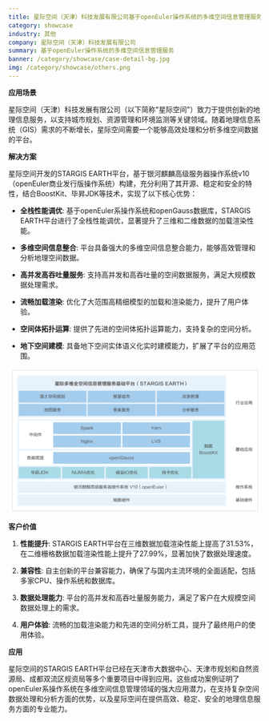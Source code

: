 ```yaml
---
title: 星际空间（天津）科技发展有限公司基于openEuler操作系统的多维空间信息管理服务
category: showcase
industry: 其他
company: 星际空间（天津）科技发展有限公司
summary: 基于openEuler操作系统的多维空间信息管理服务
banner: /category/showcase/case-detail-bg.jpg
img: /category/showcase/others.png
---
```




**应用场景**

星际空间（天津）科技发展有限公司（以下简称"星际空间"）致力于提供创新的地理信息服务，以支持城市规划、资源管理和环境监测等关键领域。随着地理信息系统（GIS）需求的不断增长，星际空间需要一个能够高效处理和分析多维空间数据的平台。

**解决方案**

星际空间开发的STARGIS
EARTH平台，基于银河麒麟高级服务器操作系统v10（openEuler商业发行版操作系统）构建，充分利用了其开源、稳定和安全的特性，结合BoostKit、毕昇JDK等技术，实现了以下核心优势：

-   **全栈性能调优**: 基于openEuler系操作系统和openGauss数据库，STARGIS
    EARTH平台进行了全栈性能调优，显著提升了三维和二维数据的加载渲染性能。

-   **多维空间信息整合**:
    平台具备强大的多维空间信息整合能力，能够高效管理和分析地理空间数据。

-   **高并发高吞吐量服务**:
    支持高并发和高吞吐量的空间数据服务，满足大规模数据处理需求。

-   **流畅加载渲染**:
    优化了大范围高精细模型的加载和渲染能力，提升了用户体验。

-   **空间体拓扑运算**:
    提供了先进的空间体拓扑运算能力，支持复杂的空间分析。

-   **地下空间建模**:
    具备地下空间实体语义化实时建模能力，扩展了平台的应用范围。

![](./media/image1.png)

**客户价值**

1.  **性能提升**: STARGIS
    EARTH平台在三维数据加载渲染性能上提高了31.53%，在二维栅格数据加载渲染性能上提升了27.99%，显著加快了数据处理速度。

2.  **兼容性**:
    自主创新的平台兼容能力，确保了与国内主流环境的全面适配，包括多家CPU、操作系统和数据库。

3.  **数据处理能力**:
    平台的高并发和高吞吐量服务能力，满足了客户在大规模空间数据处理上的需求。

4.  **用户体验**:
    流畅的加载渲染能力和先进的空间分析工具，提升了最终用户的使用体验。

**应用**

星际空间的STARGIS
EARTH平台已经在天津市大数据中心、天津市规划和自然资源局、成都双流区规资局等多个重要项目中得到应用。这些成功案例证明了openEuler系操作系统在多维空间信息管理领域的强大应用潜力，在支持复杂空间数据处理和分析方面的优势，以及星际空间在提供高效、稳定、安全的地理信息服务方面的专业能力。
